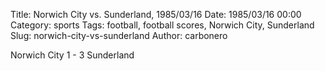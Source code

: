 Title: Norwich City vs. Sunderland, 1985/03/16
Date: 1985/03/16 00:00
Category: sports
Tags: football, football scores, Norwich City, Sunderland
Slug: norwich-city-vs-sunderland
Author: carbonero


Norwich City 1 - 3 Sunderland
